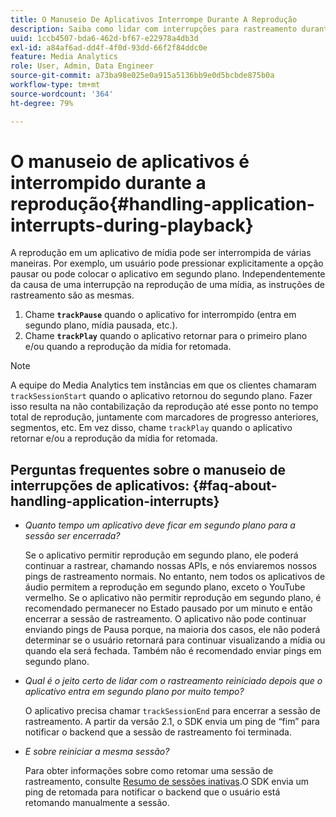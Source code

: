 ```yaml
---
title: O Manuseio De Aplicativos Interrompe Durante A Reprodução
description: Saiba como lidar com interrupções para rastreamento durante a reprodução da mídia.
uuid: 1ccb4507-bda6-462d-bf67-e22978a4db3d
exl-id: a84af6ad-dd4f-4f0d-93dd-66f2f84ddc0e
feature: Media Analytics
role: User, Admin, Data Engineer
source-git-commit: a73ba98e025e0a915a5136bb9e0d5bcbde875b0a
workflow-type: tm+mt
source-wordcount: '364'
ht-degree: 79%

---
```


# O manuseio de aplicativos é interrompido durante a reprodução{#handling-application-interrupts-during-playback}

A reprodução em um aplicativo de mídia pode ser interrompida de várias maneiras. Por exemplo, um usuário pode pressionar explicitamente a opção pausar ou pode colocar o aplicativo em segundo plano. Independentemente da causa de uma interrupção na reprodução de uma mídia, as instruções de rastreamento são as mesmas.

1. Chame **`trackPause`** quando o aplicativo for interrompido (entra em segundo plano, mídia pausada, etc.).
1. Chame **`trackPlay`** quando o aplicativo retornar para o primeiro plano e/ou quando a reprodução da mídia for retomada.

>[!NOTE]
>
>A equipe do Media Analytics tem instâncias em que os clientes chamaram `trackSessionStart` quando o aplicativo retornou do segundo plano. Fazer isso resulta na não contabilização da reprodução até esse ponto no tempo total de reprodução, juntamente com marcadores de progresso anteriores, segmentos, etc. Em vez disso, chame `trackPlay` quando o aplicativo retornar e/ou a reprodução da mídia for retomada.

## Perguntas frequentes sobre o manuseio de interrupções de aplicativos: {#faq-about-handling-application-interrupts}

* _Quanto tempo um aplicativo deve ficar em segundo plano para a sessão ser encerrada?_

   Se o aplicativo permitir reprodução em segundo plano, ele poderá continuar a rastrear, chamando nossas APIs, e nós enviaremos nossos pings de rastreamento normais. No entanto, nem todos os aplicativos de áudio permitem a reprodução em segundo plano, exceto o YouTube vermelho. Se o aplicativo não permitir reprodução em segundo plano, é recomendado permanecer no Estado pausado por um minuto e então encerrar a sessão de rastreamento. O aplicativo não pode continuar enviando pings de Pausa porque, na maioria dos casos, ele não poderá determinar se o usuário retornará para continuar visualizando a mídia ou quando ela será fechada. Também não é recomendado enviar pings em segundo plano.

* _Qual é o jeito certo de lidar com o rastreamento reiniciado depois que o aplicativo entra em segundo plano por muito tempo?_

   O aplicativo precisa chamar `trackSessionEnd` para encerrar a sessão de rastreamento. A partir da versão 2.1, o SDK envia um ping de “fim” para notificar o backend que a sessão de rastreamento foi terminada.

* _E sobre reiniciar a mesma sessão?_

   Para obter informações sobre como retomar uma sessão de rastreamento, consulte [Resumo de sessões inativas](resuming-inactive.md).O SDK envia um ping de retomada para notificar o backend que o usuário está retomando manualmente a sessão.
